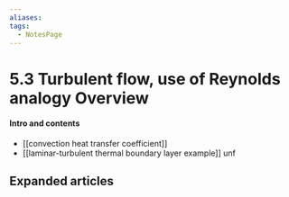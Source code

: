 ```yaml
---
aliases: 
tags:
  - NotesPage
---
```


# 5.3 Turbulent flow, use of Reynolds analogy Overview

#### Intro and contents
- [[convection heat transfer coefficient]] 
- [[laminar-turbulent thermal boundary layer example]] unf


## Expanded articles
